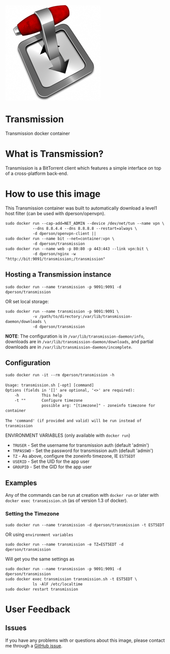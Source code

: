 [![logo](https://raw.githubusercontent.com/dperson/transmission/master/logo.png)](https://www.transmissionbt.com/)

# Transmission

Transmission docker container

# What is Transmission?

Transmission is a BitTorrent client which features a simple interface on top of
a cross-platform back-end.

# How to use this image

This Transmission container was built to automatically download a level1 host
filter (can be used with dperson/openvpn).

    sudo docker run --cap-add=NET_ADMIN --device /dev/net/tun --name vpn \
                --dns 8.8.4.4 --dns 8.8.8.8 --restart=always \
                -d dperson/openvpn-client ||
    sudo docker run --name bit --net=container:vpn \
                -d dperson/transmission
    sudo docker run --name web -p 80:80 -p 443:443 --link vpn:bit \
                -d dperson/nginx -w "http://bit:9091/transmission;/transmission"

## Hosting a Transmission instance

    sudo docker run --name transmission -p 9091:9091 -d dperson/transmission

OR set local storage:

    sudo docker run --name transmission -p 9091:9091 \
                -v /path/to/directory:/var/lib/transmission-daemon/downloads \
                -d dperson/transmission

**NOTE**: The configuration is in `/var/lib/transmission-daemon/info`, downloads
are in `/var/lib/transmission-daemon/downloads`, and partial downloads are in
`/var/lib/transmission-daemon/incomplete`.

## Configuration

    sudo docker run -it --rm dperson/transmission -h

    Usage: transmission.sh [-opt] [command]
    Options (fields in '[]' are optional, '<>' are required):
        -h          This help
        -t ""       Configure timezone
                    possible arg: "[timezone]" - zoneinfo timezone for container

    The 'command' (if provided and valid) will be run instead of transmission

ENVIRONMENT VARIABLES (only available with `docker run`)

 * `TRUSER` - Set the username for transmission auth (default 'admin')
 * `TRPASSWD` - Set the password for transmission auth (default 'admin')
 * `TZ` - As above, configure the zoneinfo timezone, IE `EST5EDT`
 * `USERID` - Set the UID for the app user
 * `GROUPID` - Set the GID for the app user

## Examples

Any of the commands can be run at creation with `docker run` or later with
`docker exec transmission.sh` (as of version 1.3 of docker).

### Setting the Timezone

    sudo docker run --name transmission -d dperson/transmission -t EST5EDT

OR using `environment variables`

    sudo docker run --name transmission -e TZ=EST5EDT -d dperson/transmission

Will get you the same settings as

    sudo docker run --name transmission -p 9091:9091 -d dperson/transmission
    sudo docker exec transmission transmission.sh -t EST5EDT \
                ls -AlF /etc/localtime
    sudo docker restart transmission

# User Feedback

## Issues

If you have any problems with or questions about this image, please contact me
through a [GitHub issue](https://github.com/dperson/transmission/issues).

